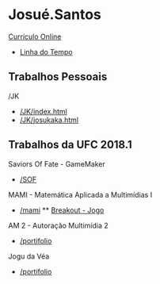 # Josué.Santos

[Currículo Online](https://josuesantos.github.io/)
* [Linha do Tempo](https://josuesantos.github.io/linha/)


## Trabalhos Pessoais

/JK
* [/JK/index.html](https://josuesantos.github.io/JK/)
* [/JK/josukaka.html](https://josuesantos.github.io/JK/josukaka.html)

## Trabalhos da UFC 2018.1

Saviors Of Fate - GameMaker
* [/SOF](https://josuesantos.github.io/SOF/)

MAMI - Matemática Aplicada a Multimídias I
* [/mami](https://josuesantos.github.io/mami/)
** [Breakout - Jogo](https://josuesantos.github.io/mami/ativ10.html)

AM 2 - Autoração Multimídia 2
* [/portifolio](https://josuesantos.github.io/portifolio/)

Jogu da Véa
* [/portifolio](https://josuesantos.github.io/jogoDaVelha/)